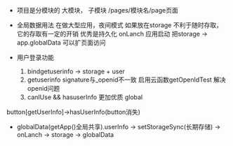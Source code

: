 - 项目是分模块的
 大模块， 子模块
 /pages/模块名/page页面

 - 全局数据用法
  在做大型应用，夜间模式
  如果放在storage 不利于随时存取，它的存取有一定的开销 优秀是持久化
  onLanch 应用启动 把storage ->
  app.globalData 可以扩页面访问

- 用户登录功能
  1. bindgetuserinfo -> storage + user
  2. getuserinfo signature与_openid不一致
    启用云函数getOpenIdTest 解决openid问题
  3. canIUse && hasuserInfo
    更加优质 global

button[getUserInfo]->hasUserInfo(button消失)
+ globalData(getApp()全局共享).userInfo
-> setStorageSync(长期存储) -> onLanch -> storage
-> globalData